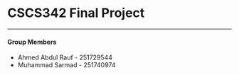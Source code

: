 # CSCS342 Final Project

---
#### Group Members
- Ahmed Abdul Rauf - 251729544
- Muhammad Sarmad - 251740974
